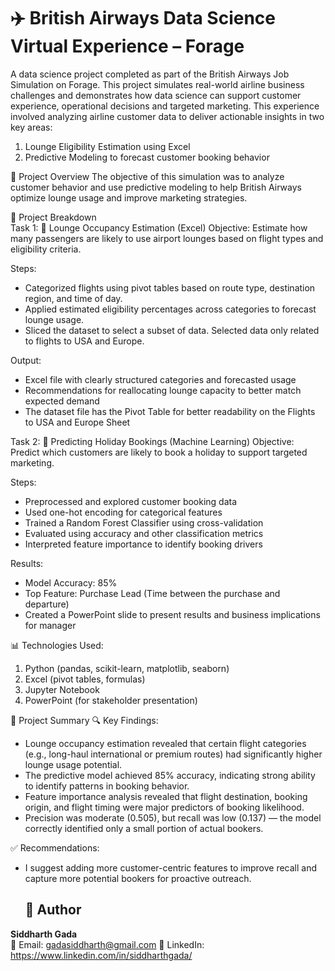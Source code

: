 # ✈️ British Airways Data Science Virtual Experience – Forage
A data science project completed as part of the British Airways Job Simulation on Forage. This project simulates real-world airline business challenges and demonstrates how data science can support customer experience, operational decisions and targeted marketing. This experience involved analyzing airline customer data to deliver actionable insights in two key areas:
1. Lounge Eligibility Estimation using Excel
2. Predictive Modeling to forecast customer booking behavior

📌 Project Overview
The objective of this simulation was to analyze customer behavior and use predictive modeling to help British Airways optimize lounge usage and improve marketing strategies.

📂 Project Breakdown <br>
Task 1: 🧾 Lounge Occupancy Estimation (Excel)
Objective: Estimate how many passengers are likely to use airport lounges based on flight types and eligibility criteria.

Steps:
  - Categorized flights using pivot tables based on route type, destination region, and time of day.
  - Applied estimated eligibility percentages across categories to forecast lounge usage.
  - Sliced the dataset to select a subset of data. Selected data only related to flights to USA and Europe.

Output:
  - Excel file with clearly structured categories and forecasted usage
  - Recommendations for reallocating lounge capacity to better match expected demand
  - The dataset file has the Pivot Table for better readability on the Flights to USA and Europe Sheet

Task 2: 🤖 Predicting Holiday Bookings (Machine Learning)
Objective: Predict which customers are likely to book a holiday to support targeted marketing.

Steps:
  - Preprocessed and explored customer booking data
  - Used one-hot encoding for categorical features
  - Trained a Random Forest Classifier using cross-validation
  - Evaluated using accuracy and other classification metrics
  - Interpreted feature importance to identify booking drivers

Results:
  - Model Accuracy: 85%
  - Top Feature: Purchase Lead (Time between the purchase and departure)
  - Created a PowerPoint slide to present results and business implications for manager

  📊 Technologies Used:
1. Python (pandas, scikit-learn, matplotlib, seaborn)
2. Excel (pivot tables, formulas)
3. Jupyter Notebook
4. PowerPoint (for stakeholder presentation)

📌 Project Summary
🔍 Key Findings:
  - Lounge occupancy estimation revealed that certain flight categories (e.g., long-haul international or premium routes) had significantly higher lounge usage potential.<br>
  - The predictive model achieved 85% accuracy, indicating strong ability to identify patterns in booking behavior.<br>
  - Feature importance analysis revealed that flight destination, booking origin, and flight timing were major predictors of booking likelihood.<br>
  - Precision was moderate (0.505), but recall was low (0.137) — the model correctly identified only a small portion of actual bookers.<br>

✅ Recommendations:
  - I suggest adding more customer-centric features to improve recall and capture more potential bookers for proactive outreach.<br>

    ## 👤 Author

**Siddharth Gada**  
📧 Email: gadasiddharth@gmail.com 
🔗 LinkedIn: https://www.linkedin.com/in/siddharthgada/
